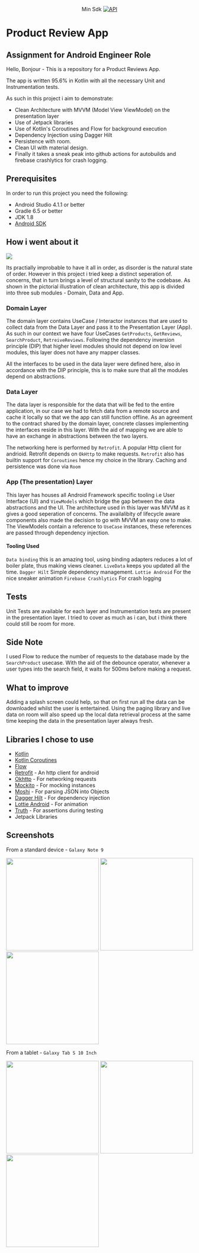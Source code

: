 <p align="center">Min Sdk
  <a href="https://android-arsenal.com/api?level=21"><img alt="API" src="https://img.shields.io/badge/API-21%2B-brightgreen.svg?style=flat"/></a>
</p>

# Product Review App

## Assignment for Android Engineer Role

Hello, Bonjour - This is a repository for a Product Reviews App.

The app is written 95.6% in Kotlin with all the necessary Unit and Instrumentation tests.

As such in this project i aim to demonstrate:

* Clean Architecture with MVVM (Model View ViewModel) on the presentation layer
* Use of Jetpack libraries
* Use of Kotlin's Coroutines and Flow for background execution
* Dependency Injection using Dagger Hilt
* Persistence with room.
* Clean UI with material design.
* Finally it takes a sneak peak into github actions for autobuilds and firebase crashlytics for crash logging.

## Prerequisites

In order to run this project you need the following:
- Android Studio 4.1.1 or better
- Gradle 6.5 or better
- JDK 1.8
- [Android SDK](https://developer.android.com/studio/index.html)

## How i went about it

<img src="https://blog.cleancoder.com/uncle-bob/images/2012-08-13-the-clean-architecture/CleanArchitecture.jpg"/>
<br>

Its practially improbable to have it all in order, as disorder is the natural state of order. However in this project i tried keep a distinct seperation of. concerns, that in turn brings a level of structural sanity to the codebase. As shown in the pictorial illustration of clean architecture, this app is divided into three sub modules - Domain, Data and App.

### Domain Layer

The domain layer contains UseCase / Interactor instances that are used to collect data from the Data Layer and pass it to the Presentation Layer (App). As such in our context we have four UseCases `GetProducts`, `GetReviews`, `SearchProduct`, `RetreiveReviews`. Following the dependency inversion principle (DIP) that higher level modules should not depend on low level modules, this layer does not have any mapper classes.

All the interfaces to be used in the data layer were defined here, also in accordance with the DIP principle, this is to make sure that all the modules depend on abstractions.

### Data Layer

The data layer is responsible for the data that will be fed to the entire application, in our case we had to fetch data from a remote source and cache it locally so that we the app can still function offline. As an agreement to the contract shared by the domain layer, concrete classes implementing the interfaces reside in this layer. With the aid of mapping we are able to have an exchange in abstractions between the two layers.

The networking here is performed by `Retrofit`. A popular Http client for andrioid. Retrofit depends on `OkHttp` to make requests.
`Retrofit` also has builtin support for `Coroutines` hence my choice in the library. Caching and persistence was done via `Room`

### App (The presentation) Layer

This layer has houses all  Android Framework specific tooling i.e User Interface (UI) and  `ViewModels` which bridge the gap between the data abstractions and the UI. The architecture used in this layer was MVVM as it gives a good seperation of concerns. The availalibity of lifecycle aware components also made the decision to go with MVVM an easy one to make. The ViewModels contain a reference to `UseCase` instances, these references are passed through dependency injection.

#### Tooling Used
`Data binding` this is an amazing tool, using binding adapters reduces a lot of boiler plate, thus making views cleaner.
`LiveData` keeps you updated all the time.
`Dagger Hilt` Simple dependency management.
`Lottie Android` For the nice sneaker animation
`Firebase Crashlytics` For crash logging

## Tests

Unit Tests are available for each layer and Instrumentation tests are present in the presentation layer. I tried to cover as much as i can, but i think there could still be room for more.

## Side Note
I used Flow to reduce the number of requests to the database made by the `SearchProduct` usecase. With the aid of the debounce operator, whenever a user types into the search field, it waits for 500ms before making a request.

## What to improve

Adding a splash screen could help, so that on first run all the data can be downloaded whilst the user is entertained. Using the paging library and live data on room will also speed up the local data retrieval process at the same time keeping the data in the presentation layer always fresh.


## Libraries I chose to use

* [Kotlin](https://kotlinlang.org/)
* [Kotlin Coroutines](https://kotlinlang.org/docs/reference/coroutines-overview.html)
* [Flow](https://kotlinlang.org/docs/reference/coroutines/flow.html)
* [Retrofit](http://square.github.io/retrofit/) - An http client for android
* [Okhttp](http://square.github.io/okhttp/) - For networking requests
* [Mockito](http://site.mockito.org/) - For mocking instances
* [Moshi](https://github.com/square/moshi) - For parsing JSON into Objects
* [Dagger Hilt](https://dagger.dev/hilt/) - For dependency injection
* [Lottie Android](https://github.com/airbnb/lottie-android) - For animation
* [Truth](https://truth.dev/) - For assertions during testing
* Jetpack Libraries


## Screenshots

From a standard device - `Galaxy Note 9`
 
<img src="http://nashe.dev/wp-content/uploads/2021/05/4.jpeg" width="250px"/> <img src="http://nashe.dev/wp-content/uploads/2021/05/2.jpeg" width="250px"/> <img src="http://nashe.dev/wp-content/uploads/2021/05/3.jpeg" width="250px"/>

From a tablet - `Galaxy Tab S 10 Inch`

<img src="http://nashe.dev/wp-content/uploads/2021/05/tab-1.jpg" width="250px"/> <img src="http://nashe.dev/wp-content/uploads/2021/05/tab-3.jpg" width="250px"/> <img src="http://nashe.dev/wp-content/uploads/2021/05/tab-3.jpg" width="250px"/>


